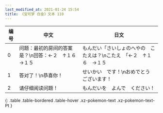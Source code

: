 ```yaml
---
last_modified_at: 2021-01-24 15:54
title: 《宝可梦 白金》文本 110
---
```

| 编号 | 中文 | 日文 |
| ---- | ---- | ---- |
| 0 | 问题：最初的房间的答案是？\n回答：←２　↑１６　→１５ | もんだい「さいしょのへやの　こたえは？\nこたえ　「←２　↑１６　→１５ |
| 1 | 答对了！\n恭喜你！ | せいかい　です！\nおめでとう　ございます！ |
| 2 | 请仔细阅读问题！ | もんだいを　よんで　ください！ |
{: .table .table-bordered .table-hover .xz-pokemon-text .xz-pokemon-text-Pt }